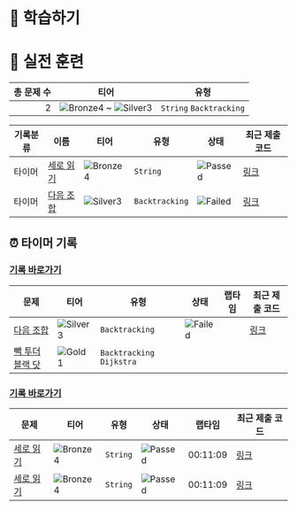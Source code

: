 # 📖 학습하기

# 🥇 실전 훈련
|총 문제 수|티어|유형|
|---:|---|---|
|2|![Bronze4][b4] ~ ![Silver3][s3]|`String` `Backtracking`|

|기록분류|이름|티어|유형|상태|최근 제출 코드|
|---|---|---|---|---|---|
|타이머|[세로 읽기](https://www.codetree.ai/training-field/search/problems/read-vertical)|![Bronze4][b4]|`String`|![Passed][passed]|[링크](https://github.com/Mminy62/codetree-TILs/blob/main/241002/%EC%84%B8%EB%A1%9C%20%EC%9D%BD%EA%B8%B0/read-vertical.py)|
|타이머|[다음 조합](https://www.codetree.ai/training-field/search/problems/next-combination)|![Silver3][s3]|`Backtracking`|![Failed][failed]|[링크](https://github.com/Mminy62/codetree-TILs/blob/main/241002/%EB%8B%A4%EC%9D%8C%20%EC%A1%B0%ED%95%A9/next-combination.py)|


## ⏰ 타이머 기록
### [기록 바로가기](https://www.codetree.ai/training-field/my-records/timer/9885)

|문제|티어|유형|상태|랩타임|최근 제출 코드|
|---|---|---|---|---|---|
[다음 조합](https://www.codetree.ai/training-field/search/problems/next-combination)|![Silver3][s3]|`Backtracking`|![Failed][failed]||[링크](https://github.com/Mminy62/codetree-TILs/blob/main/241002/%EB%8B%A4%EC%9D%8C%20%EC%A1%B0%ED%95%A9/next-combination.py)|
[빽 투더 블랙 닷](https://www.codetree.ai/training-field/search/problems/back-to-the-black-dot)|![Gold1][g1]|`Backtracking` `Dijkstra`||||


### [기록 바로가기](https://www.codetree.ai/training-field/my-records/timer/9880)

|문제|티어|유형|상태|랩타임|최근 제출 코드|
|---|---|---|---|---|---|
[세로 읽기](https://www.codetree.ai/training-field/search/problems/read-vertical)|![Bronze4][b4]|`String`|![Passed][passed]|00:11:09|[링크](https://github.com/Mminy62/codetree-TILs/blob/main/241002/%EC%84%B8%EB%A1%9C%20%EC%9D%BD%EA%B8%B0/read-vertical.py)|
[세로 읽기](https://www.codetree.ai/training-field/search/problems/read-vertical)|![Bronze4][b4]|`String`|![Passed][passed]|00:11:09|[링크](https://github.com/Mminy62/codetree-TILs/blob/main/241002/%EC%84%B8%EB%A1%9C%20%EC%9D%BD%EA%B8%B0/read-vertical.py)|












[b5]: https://img.shields.io/badge/Bronze_5-%235D3E31.svg
[b4]: https://img.shields.io/badge/Bronze_4-%235D3E31.svg
[b3]: https://img.shields.io/badge/Bronze_3-%235D3E31.svg
[b2]: https://img.shields.io/badge/Bronze_2-%235D3E31.svg
[b1]: https://img.shields.io/badge/Bronze_1-%235D3E31.svg
[s5]: https://img.shields.io/badge/Silver_5-%23394960.svg
[s4]: https://img.shields.io/badge/Silver_4-%23394960.svg
[s3]: https://img.shields.io/badge/Silver_3-%23394960.svg
[s2]: https://img.shields.io/badge/Silver_2-%23394960.svg
[s1]: https://img.shields.io/badge/Silver_1-%23394960.svg
[g5]: https://img.shields.io/badge/Gold_5-%23FFC433.svg
[g4]: https://img.shields.io/badge/Gold_4-%23FFC433.svg
[g3]: https://img.shields.io/badge/Gold_3-%23FFC433.svg
[g2]: https://img.shields.io/badge/Gold_2-%23FFC433.svg
[g1]: https://img.shields.io/badge/Gold_1-%23FFC433.svg
[p5]: https://img.shields.io/badge/Platinum_5-%2376DDD8.svg
[p4]: https://img.shields.io/badge/Platinum_4-%2376DDD8.svg
[p3]: https://img.shields.io/badge/Platinum_3-%2376DDD8.svg
[p2]: https://img.shields.io/badge/Platinum_2-%2376DDD8.svg
[p1]: https://img.shields.io/badge/Platinum_1-%2376DDD8.svg
[passed]: https://img.shields.io/badge/Passed-%23009D27.svg
[failed]: https://img.shields.io/badge/Failed-%23D24D57.svg
[easy]: https://img.shields.io/badge/쉬움-%235cb85c.svg?for-the-badge
[medium]: https://img.shields.io/badge/보통-%23FFC433.svg?for-the-badge
[hard]: https://img.shields.io/badge/어려움-%23D24D57.svg?for-the-badge